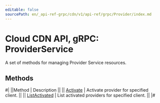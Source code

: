 ```yaml
---
editable: false
sourcePath: en/_api-ref-grpc/cdn/v1/api-ref/grpc/Provider/index.md
---
```


# Cloud CDN API, gRPC: ProviderService

A set of methods for managing Provider Service resources.

## Methods

#|
||Method | Description ||
|| [Activate](activate.md) | Activate provider for specified client. ||
|| [ListActivated](listActivated.md) | List activated providers for specified client. ||
|#